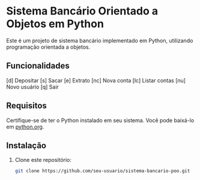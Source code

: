 # Sistema Bancário Orientado a Objetos em Python

Este é um projeto de sistema bancário implementado em Python, utilizando programação orientada a objetos.

## Funcionalidades

[d]     Depositar
[s]     Sacar
[e]     Extrato
[nc]    Nova conta
[lc]    Listar contas
[nu]    Novo usuário
[q]     Sair


## Requisitos

Certifique-se de ter o Python instalado em seu sistema. Você pode baixá-lo em [python.org](https://www.python.org/).

## Instalação

1. Clone este repositório:

   ```bash
   git clone https://github.com/seu-usuario/sistema-bancario-poo.git
